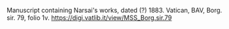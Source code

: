 Manuscript containing Narsai's works, dated (?) 1883. Vatican, BAV, Borg. sir. 79, folio 1v. https://digi.vatlib.it/view/MSS_Borg.sir.79